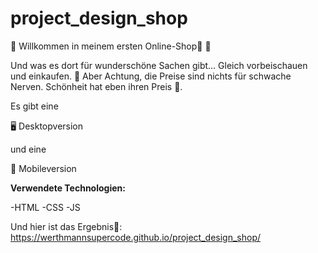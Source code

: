 # project_design_shop

🌸 Willkommen in meinem ersten Online-Shop🥳 🌸

Und was es dort für wunderschöne Sachen gibt... Gleich vorbeischauen und einkaufen. 👜
Aber Achtung, die Preise sind nichts für schwache Nerven. Schönheit hat eben ihren Preis 🥲.

Es gibt eine 

🖥 Desktopversion

und eine

📱 Mobileversion

<b>Verwendete Technologien:</b>

-HTML
-CSS
-JS

Und hier ist das Ergebnis🚀:
https://werthmannsupercode.github.io/project_design_shop/

